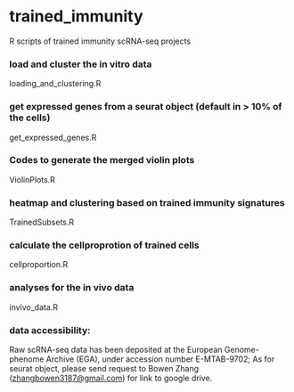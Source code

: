 # trained_immunity
R scripts of trained immunity scRNA-seq projects 

### load and cluster the in vitro data
loading_and_clustering.R

### get expressed genes from a seurat object (default in > 10% of the cells) 
get_expressed_genes.R

### Codes to generate the merged violin plots
ViolinPlots.R

### heatmap and clustering based on trained immunity signatures
TrainedSubsets.R

### calculate the cellproprotion of trained cells
cellproportion.R

### analyses for the in vivo data
invivo_data.R

### data accessibility:
Raw scRNA-seq data has been deposited at the European Genome-phenome Archive (EGA), under accession number E-MTAB-9702;
As for seurat object, please send request to Bowen Zhang (zhangbowen3187@gmail.com) for link to google drive.
